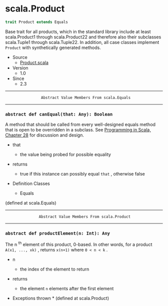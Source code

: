 
#                                scala.Product                                #

```scala
trait Product extends Equals
```

Base trait for all products, which in the standard library include at least
scala.Product1 through scala.Product22 and therefore also their subclasses
scala.Tuple1 through scala.Tuple22. In addition, all case classes implement
 `Product` with synthetically generated methods.

* Source
  * [Product.scala](https://github.com/scala/scala/tree/6d09a1ba5f/src/library/scala/Product.scala#L1)
* Version
  * 1.0
* Since
  * 2.3


--------------------------------------------------------------------------------
                    Abstract Value Members From scala.Equals
--------------------------------------------------------------------------------


### `abstract def canEqual(that: Any): Boolean`                              ###

A method that should be called from every well-designed equals method that is
open to be overridden in a subclass. See
[Programming in Scala, Chapter 28](http://www.artima.com/pins1ed/object-equality.html)
for discussion and design.

* that
  * the value being probed for possible equality
* returns
  * true if this instance can possibly equal `that` , otherwise false

* Definition Classes
  * Equals

(defined at scala.Equals)


--------------------------------------------------------------------------------
                   Abstract Value Members From scala.Product
--------------------------------------------------------------------------------


### `abstract def productElement(n: Int): Any`                               ###

The n <sup>th</sup> element of this product, 0-based. In other words, for a
product `A(x1, ..., xk)` , returns `x(n+1)` where `0 < n < k` .

* n
  * the index of the element to return
* returns
  * the element `n` elements after the first element

* Exceptions thrown
  *
(defined at scala.Product)
